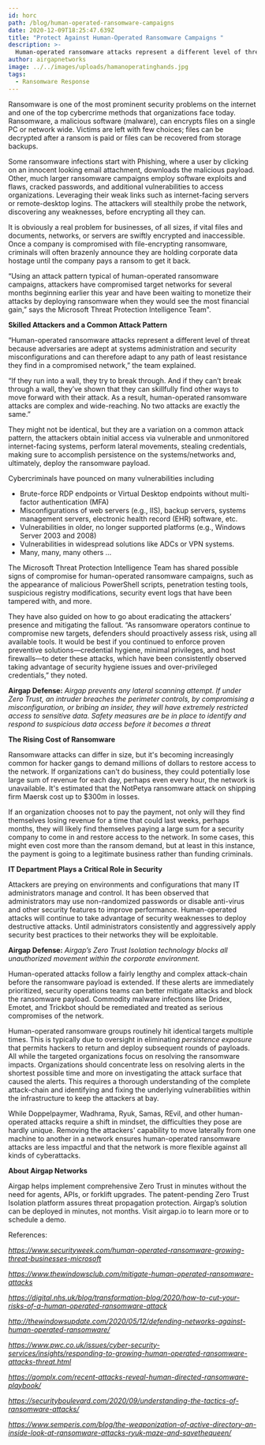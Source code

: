 ```yaml
---
id: horc
path: /blog/human-operated-ransomware-campaigns
date: 2020-12-09T18:25:47.639Z
title: "Protect Against Human-Operated Ransomware Campaigns "
description: >-
  Human-operated ransomware attacks represent a different level of threat because adversaries adapt to any path of least resistance they find in a compromised network.
author: airgapnetworks
image: ../../images/uploads/hamanoperatinghands.jpg
tags:
  - Ransomware Response
---
```

Ransomware is one of the most prominent security problems on the internet and one of the top cybercrime methods that organizations face today. Ransomware, a malicious software (malware), can encrypts files on a single PC or network wide. Victims are left with few choices; files can be decrypted after a ransom is paid or files can be recovered from storage backups.

Some ransomware infections start with Phishing, where a user by clicking on an innocent looking email attachment, downloads the malicious payload. Other, much larger ransomware campaigns employ software exploits and flaws, cracked passwords, and additional vulnerabilities to access organizations. Leveraging their weak links such as internet-facing servers or remote-desktop logins. The attackers will stealthily probe the network, discovering any weaknesses, before encrypting all they can.

It is obviously a real problem for businesses, of all sizes, if vital files and documents, networks, or servers are swiftly encrypted and inaccessible. Once a company is compromised with file-encrypting ransomware, criminals will often brazenly announce they are holding corporate data hostage until the company pays a ransom to get it back.

“Using an attack pattern typical of human-operated ransomware campaigns, attackers have compromised target networks for several months beginning earlier this year and have been waiting to monetize their attacks by deploying ransomware when they would see the most financial gain,” says the Microsoft Threat Protection Intelligence Team".

**Skilled Attackers and a Common Attack Pattern**

“Human-operated ransomware attacks represent a different level of threat because adversaries are adept at systems administration and security misconfigurations and can therefore adapt to any path of least resistance they find in a compromised network,” the team explained.

“If they run into a wall, they try to break through. And if they can’t break through a wall, they’ve shown that they can skillfully find other ways to move forward with their attack. As a result, human-operated ransomware attacks are complex and wide-reaching. No two attacks are exactly the same.”

They might not be identical, but they are a variation on a common attack pattern, the attackers obtain initial access via vulnerable and unmonitored internet-facing systems, perform lateral movements, stealing credentials, making sure to accomplish persistence on the systems/networks and, ultimately, deploy the ransomware payload.

Cybercriminals have pounced on many vulnerabilities including

* Brute-force RDP endpoints or Virtual Desktop endpoints without multi-factor authentication (MFA)
* Misconfigurations of web servers (e.g., IIS), backup servers, systems management servers, electronic health record (EHR) software, etc.
* Vulnerabilities in older, no longer supported platforms (e.g., Windows Server 2003 and 2008)
* Vulnerabilities in widespread solutions like ADCs or VPN systems.
* Many, many, many others …

The Microsoft Threat Protection Intelligence Team has shared possible signs of compromise for human-operated ransomware campaigns, such as the appearance of malicious PowerShell scripts, penetration testing tools, suspicious registry modifications, security event logs that have been tampered with, and more.

They have also guided on how to go about eradicating the attackers’ presence and mitigating the fallout. “As ransomware operators continue to compromise new targets, defenders should proactively assess risk, using all available tools. It would be best if you continued to enforce proven preventive solutions—credential hygiene, minimal privileges, and host firewalls—to deter these attacks, which have been consistently observed taking advantage of security hygiene issues and over-privileged credentials,” they noted.

**Airgap Defense:** *Airgap prevents any* *lateral scanning attempt. If under Zero Trust, an intruder breaches the perimeter controls, by compromising a misconfiguration, or bribing an insider, they will have extremely restricted access to sensitive data. Safety measures are be in place to identify and respond to suspicious data access before it becomes a threat*

**The Rising Cost of Ransomware**

Ransomware attacks can differ in size, but it's becoming increasingly common for hacker gangs to demand millions of dollars to restore access to the network. If organizations can't do business, they could potentially lose large sum of revenue for each day, perhaps even every hour, the network is unavailable. It's estimated that the NotPetya ransomware attack on shipping firm Maersk cost up to $300m in losses.

If an organization chooses not to pay the payment, not only will they find themselves losing revenue for a time that could last weeks, perhaps months, they will likely find themselves paying a large sum for a security company to come in and restore access to the network. In some cases, this might even cost more than the ransom demand, but at least in this instance, the payment is going to a legitimate business rather than funding criminals.

**IT Department Plays a Critical Role in Security**

Attackers are preying on environments and configurations that many IT administrators manage and control. It has been observed that administrators may use non-randomized passwords or disable anti-virus and other security features to improve performance. Human-operated attacks will continue to take advantage of security weaknesses to deploy destructive attacks. Until administrators consistently and aggressively apply security best practices to their networks they will be exploitable.

**Airgap Defense:** *Airgap’s Zero Trust Isolation technology blocks all unauthorized movement within the corporate environment.*

Human-operated attacks follow a fairly lengthy and complex attack-chain before the ransomware payload is extended. If these alerts are immediately prioritized, security operations teams can better mitigate attacks and block the ransomware payload. Commodity malware infections like Dridex, Emotet, and Trickbot should be remediated and treated as serious compromises of the network.

Human-operated ransomware groups routinely hit identical targets multiple times. This is typically due to oversight in eliminating *persistence exposure* that permits hackers to return and deploy subsequent rounds of payloads. All while the targeted organizations focus on resolving the ransomware impacts. Organizations should concentrate less on resolving alerts in the shortest possible time and more on investigating the attack surface that caused the alerts. This requires a thorough understanding of the complete attack-chain and identifying and fixing the underlying vulnerabilities within the infrastructure to keep the attackers at bay.

While Doppelpaymer, Wadhrama, Ryuk, Samas, REvil, and other human-operated attacks require a shift in mindset, the difficulties they pose are hardly unique. Removing the attackers' capability to move laterally from one machine to another in a network ensures human-operated ransomware attacks are less impactful and that the network is more flexible against all kinds of cyberattacks.

**About Airgap Networks**

Airgap helps implement comprehensive Zero Trust in minutes without the need for agents, APIs, or forklift upgrades. The patent-pending Zero Trust Isolation platform assures threat propagation protection. Airgap’s solution can be deployed in minutes, not months. Visit airgap.io to learn more or to schedule a demo.

References:

*<https://www.securityweek.com/human-operated-ransomware-growing-threat-businesses-microsoft>*

*<https://www.thewindowsclub.com/mitigate-human-operated-ransomware-attacks>*

*<https://digital.nhs.uk/blog/transformation-blog/2020/how-to-cut-your-risks-of-a-human-operated-ransomware-attack>*

*<http://thewindowsupdate.com/2020/05/12/defending-networks-against-human-operated-ransomware/>*

*<https://www.pwc.co.uk/issues/cyber-security-services/insights/responding-to-growing-human-operated-ransomware-attacks-threat.html>*

*<https://qomplx.com/recent-attacks-reveal-human-directed-ransomware-playbook/>*

*<https://securityboulevard.com/2020/09/understanding-the-tactics-of-ransomware-attacks/>*

*<https://www.semperis.com/blog/the-weaponization-of-active-directory-an-inside-look-at-ransomware-attacks-ryuk-maze-and-savethequeen/>*
